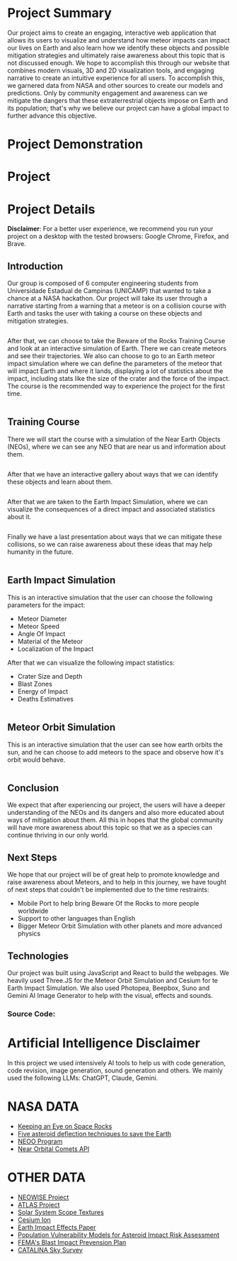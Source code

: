 # Project Summary

Our project aims to create an engaging, interactive web application that allows its users to visualize and understand how meteor impacts can impact our lives on Earth and also learn how we identify these objects and possible mitigation strategies and ultimately raise awareness about this topic that is not discussed enough. We hope to accomplish this through our website that combines modern visuals, 3D and 2D visualization tools, and engaging narrative to create an intuitive experience for all users. To accomplish this, we garnered data from NASA and other sources to create our models and predictions. Only by community engagement and awareness can we mitigate the dangers that these extraterrestrial objects impose on Earth and its population; that's why we believe our project can have a global impact to further advance this objective.

# Project Demonstration

# Project

# Project Details

**Disclaimer**: For a better user experience, we recommend you run your project on a desktop with the tested browsers: Google Chrome, Firefox, and Brave.

## Introduction

Our group is composed of 6 computer engineering students from Universidade Estadual de Campinas (UNICAMP) that wanted to take a chance at a NASA hackathon. Our project will take its user through a narrative starting from a warning that a meteor is on a collision course with Earth and tasks the user with taking a course on these objects and mitigation strategies.

<IMAGE>

After that, we can choose to take the Beware of the Rocks Training Course and look at an interactive simulation of Earth. There we can create meteors and see their trajectories. We also can choose to go to an Earth meteor impact simulation where we can define the parameters of the meteor that will impact Earth and where it lands, displaying a lot of statistics about the impact, including stats like the size of the crater and the force of the impact. The course is the recommended way to experience the project for the first time.

<IMAGE>

## Training Course

There we will start the course with a simulation of the Near Earth Objects (NEOs), where we can see any NEO that are near us and information about them.

<IMAGE>

After that we have an interactive gallery about ways that we can identify these objects and learn about them.

<IMAGE>

After that we are taken to the Earth Impact Simulation, where we can visualize the consequences of a direct impact and associated statistics about it.

<IMAGE>

Finally we have a last presentation about ways that we can mitigate these collisions, so we can raise awareness about these ideas that may help humanity in the future.

<IMAGE>

## Earth Impact Simulation

This is an interactive simulation that the user can choose the following parameters for the impact:

* Meteor Diameter
* Meteor Speed
* Angle Of Impact
* Material of the Meteor
* Localization of the Impact

After that we can visualize the following impact statistics:

* Crater Size and Depth
* Blast Zones
* Energy of Impact
* Deaths Estimatives

<IMAGE>

## Meteor Orbit Simulation

This is an interactive simulation that the user can see how earth orbits the sun, and he can choose to add meteors to the space and observe how it's orbit would behave.

<IMAGE>

## Conclusion

We expect that after experiencing our project, the users will have a deeper understanding of the NEOs and its dangers and also more educated about ways of mitigation about them. All this in hopes that the global community will have more awareness about this topic so that we as a species can continue thriving in our only world.

## Next Steps

We hope that our project will be of great help to promote knowledge and raise awareness about Meteors, and to help in this journey, we have tought of next steps that couldn't be implemented due to the time restraints:

* Mobile Port to help bring Beware Of the Rocks to more people worldwide
* Support to other languages than English
* Bigger Meteor Orbit Simulation with other planets and more advanced physics

## Technologies

Our project was built using JavaScript and React to build the webpages. We heavily used Three.JS for the Meteor Orbit Simulation and Cesium for te Earth Impact Simulation. We also used Photopea, Beepbox, Suno and Gemini AI Image Generator to help with the visual, effects and sounds.

### Source Code: <LINK>

# Artificial Intelligence Disclaimer

In this project we used intensively AI tools to help us with code generation, code revision, image generation, sound generation and others. We mainly used the following LLMs: ChatGPT, Claude, Gemini.

# NASA DATA

* [Keeping an Eye on Space Rocks](https://www.jpl.nasa.gov/keeping-an-eye-on-space-rocks/)
* [Five asteroid deflection techniques to save the Earth](https://www.planetary.org/articles/asteroid-deflection-techniques-to-save-the-earth)
* [NEOO Program](https://science.nasa.gov/planetary-defense-neoo/)
* [Near Orbital Comets API](https://data.nasa.gov/dataset/near-earth-comets-orbital-elements-api)

# OTHER DATA

* [NEOWISE Project](https://neowise.ipac.caltech.edu/)
* [ATLAS Project](https://fallingstar.com/home.php)
* [Solar System Scope Textures](https://www.solarsystemscope.com/textures/)
* [Cesium Ion](https://cesium.com/platform/cesium-ion/)
* [Earth Impact Effects Paper](https://impact.ese.ic.ac.uk/ImpactEarth/ImpactEffects/effects.pdf)
* [Population Vulnerability Models for Asteroid Impact Risk Assessment](https://www.researchgate.net/publication/313857682_Population_Vulnerability_Models_for_Asteroid_Impact_Risk_Assessment)
* [FEMA's Blast Impact Prevension Plan](https://www.fema.gov/pdf/plan/prevent/rms/426/fema426_ch4.pdf)
* [CATALINA Sky Survey](https://catalina.lpl.arizona.edu/)
